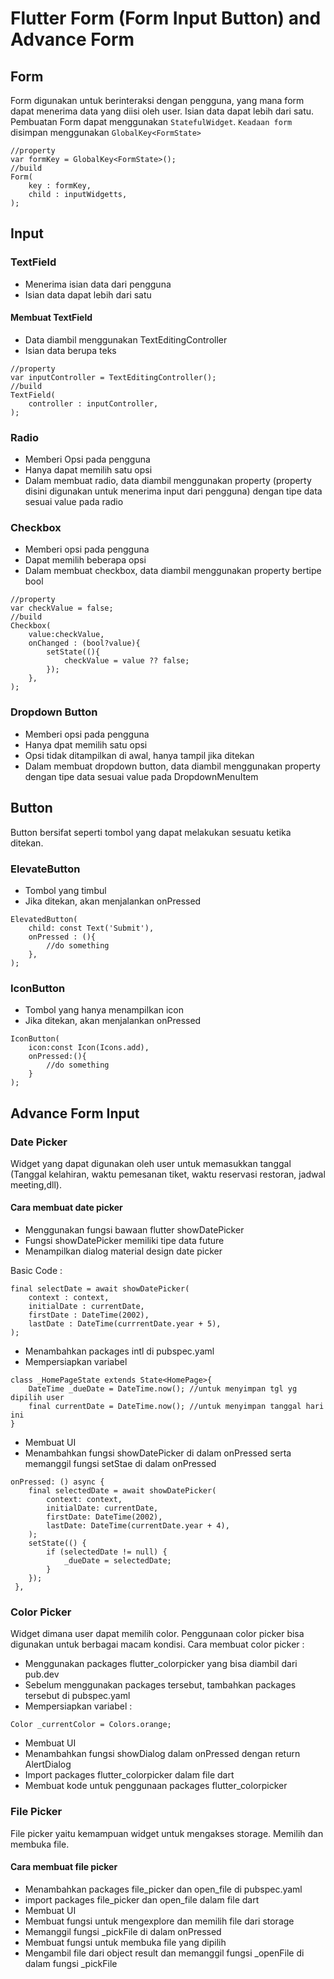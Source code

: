 # Flutter Form (Form Input Button) and Advance Form

## Form
Form digunakan untuk berinteraksi dengan pengguna, yang mana form dapat menerima data yang diisi oleh user. Isian data dapat lebih dari satu. Pembuatan Form dapat menggunakan `StatefulWidget`. `Keadaan form` disimpan menggunakan `GlobalKey<FormState>`
```
//property
var formKey = GlobalKey<FormState>();
//build
Form(
    key : formKey,
    child : inputWidgetts,
);
```

## Input
### TextField
- Menerima isian data dari pengguna
- Isian data dapat lebih dari satu
#### Membuat TextField
- Data diambil menggunakan TextEditingController
- Isian data berupa teks
```
//property
var inputController = TextEditingController();
//build
TextField(
    controller : inputController,
);
```
### Radio
- Memberi Opsi pada pengguna
- Hanya dapat memilih satu opsi
- Dalam membuat radio, data diambil menggunakan property (property disini digunakan untuk menerima input dari pengguna) dengan tipe data sesuai value pada radio

### Checkbox
- Memberi opsi pada pengguna
- Dapat memilih beberapa opsi
- Dalam membuat checkbox, data diambil menggunakan property bertipe bool
```
//property
var checkValue = false;
//build
Checkbox(
    value:checkValue,
    onChanged : (bool?value){
        setState((){
            checkValue = value ?? false;
        });
    },
);
```
### Dropdown Button
- Memberi opsi pada pengguna
- Hanya dpat memilih satu opsi
- Opsi tidak ditampilkan di awal, hanya tampil jika ditekan
- Dalam membuat dropdown button, data diambil menggunakan property dengan tipe data sesuai value pada DropdownMenuItem

## Button
Button bersifat seperti tombol yang dapat melakukan sesuatu ketika ditekan.
### ElevateButton
- Tombol yang timbul
- Jika ditekan, akan menjalankan onPressed
```
ElevatedButton(
    child: const Text('Submit'),
    onPressed : (){
        //do something 
    },
);
```
### IconButton
- Tombol yang hanya menampilkan icon
- Jika ditekan, akan menjalankan onPressed
```
IconButton(
    icon:const Icon(Icons.add),
    onPressed:(){
        //do something 
    }
);
```

## Advance Form Input
### Date Picker
Widget yang dapat digunakan oleh user untuk memasukkan tanggal (Tanggal kelahiran, waktu pemesanan tiket, waktu reservasi restoran, jadwal meeting,dll).
#### Cara membuat date picker
- Menggunakan fungsi bawaan flutter showDatePicker
- Fungsi showDatePicker memiliki tipe data future
- Menampilkan dialog material design date picker

Basic Code :
```
final selectDate = await showDatePicker(
    context : context,
    initialDate : currentDate,
    firstDate : DateTime(2002),
    lastDate : DateTime(currrentDate.year + 5),
);
```
- Menambahkan packages intl di pubspec.yaml
- Mempersiapkan variabel
```
class _HomePageState extends State<HomePage>{
    DateTime _dueDate = DateTime.now(); //untuk menyimpan tgl yg dipilih user
    final currentDate = DateTime.now(); //untuk menyimpan tanggal hari ini
}
```
- Membuat UI
- Menambahkan fungsi showDatePicker di dalam onPressed serta memanggil fungsi setStae di dalam onPressed
```
onPressed: () async {
    final selectedDate = await showDatePicker(
        context: context,
        initialDate: currentDate,
        firstDate: DateTime(2002),
        lastDate: DateTime(currentDate.year + 4),
    );
    setState(() {
        if (selectedDate != null) {
            _dueDate = selectedDate;
        }
    });
 },
```
### Color Picker
Widget dimana user dapat memilih color. Penggunaan color picker bisa digunakan untuk berbagai macam kondisi.
Cara membuat color picker :
- Menggunakan packages flutter_colorpicker yang bisa diambil dari pub.dev
- Sebelum menggunakan packages tersebut, tambahkan packages tersebut di pubspec.yaml
- Mempersiapkan variabel : 
```
Color _currentColor = Colors.orange;
```
- Membuat UI
- Menambahkan fungsi showDialog dalam onPressed dengan return AlertDialog
- Import packages flutter_colorpicker dalam file dart
- Membuat kode untuk penggunaan packages flutter_colorpicker

### File Picker
File picker yaitu kemampuan widget untuk mengakses storage. Memilih dan membuka file.
#### Cara membuat file picker
- Menambahkan packages file_picker dan open_file di pubspec.yaml
- import packages file_picker dan open_file dalam file dart
- Membuat UI
- Membuat fungsi untuk mengexplore dan memilih file dari storage
- Memanggil fungsi _pickFile di dalam onPressed
- Membuat fungsi untuk membuka file yang dipilih
- Mengambil file dari object result dan memanggil fungsi _openFile di dalam fungsi _pickFile
